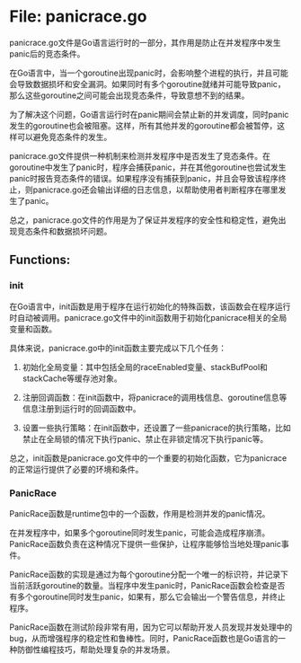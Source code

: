 # File: panicrace.go

panicrace.go文件是Go语言运行时的一部分，其作用是防止在并发程序中发生panic后的竞态条件。

在Go语言中，当一个goroutine出现panic时，会影响整个进程的执行，并且可能会导致数据损坏和安全漏洞。如果同时有多个goroutine就绪并可能导致panic，那么这些goroutine之间可能会出现竞态条件，导致意想不到的结果。

为了解决这个问题，Go语言运行时在panic期间会禁止新的并发调度，同时panic发生的goroutine也会被阻塞。这样，所有其他并发的goroutine都会被暂停，这样可以避免竞态条件的发生。

panicrace.go文件提供一种机制来检测并发程序中是否发生了竞态条件。在goroutine中发生了panic时，程序会捕获panic，并在其他goroutine也尝试发生panic时报告竞态条件的错误。如果程序没有捕获到panic，并且会导致该程序终止，则panicrace.go还会输出详细的日志信息，以帮助使用者判断程序在哪里发生了panic。

总之，panicrace.go文件的作用是为了保证并发程序的安全性和稳定性，避免出现竞态条件和数据损坏问题。

## Functions:

### init

在Go语言中，init函数是用于程序在运行初始化的特殊函数，该函数会在程序运行时自动被调用。panicrace.go文件中的init函数用于初始化panicrace相关的全局变量和函数。

具体来说，panicrace.go中的init函数主要完成以下几个任务：

1. 初始化全局变量：其中包括全局的raceEnabled变量、stackBufPool和stackCache等缓存池对象。

2. 注册回调函数：在init函数中，将panicrace的调用栈信息、goroutine信息等信息注册到运行时的回调函数中。

3. 设置一些执行策略：在init函数中，还设置了一些panicrace的执行策略，比如禁止在全局锁的情况下执行panic、禁止在非锁定情况下执行panic等。

总之，init函数是panicrace.go文件中的一个重要的初始化函数，它为panicrace的正常运行提供了必要的环境和条件。



### PanicRace

PanicRace函数是runtime包中的一个函数，作用是检测并发的panic情况。

在并发程序中，如果多个goroutine同时发生panic，可能会造成程序崩溃。PanicRace函数负责在这种情况下提供一些保护，让程序能够恰当地处理panic事件。

PanicRace函数的实现是通过为每个goroutine分配一个唯一的标识符，并记录下当前活跃goroutine的数量。当程序中发生panic时，PanicRace函数会检查是否有多个goroutine同时发生panic，如果有，那么它会输出一个警告信息，并终止程序。

PanicRace函数在测试阶段非常有用，因为它可以帮助开发人员发现并发处理中的bug，从而增强程序的稳定性和鲁棒性。同时，PanicRace函数也是Go语言的一种防御性编程技巧，帮助处理复杂的并发场景。



